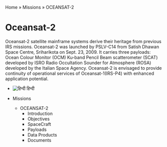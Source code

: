 Home » Missions » OCEANSAT-2

# Oceansat-2

Oceansat-2 satellite mainframe systems derive their heritage from previous IRS missions. Oceansat-2 was launched by PSLV-C14 from Satish Dhawan Space Centre, Sriharikota on Sept. 23, 2009. It carries three payloads: Ocean Colour Monitor (OCM) Ku-band Pencil Beam scatterometer (SCAT) developed by ISRO Radio Occultation Sounder for Atmosphere (ROSA) developed by the Italian Space Agency. Oceansat-2 is envisaged to provide continuity of operational services of Oceansat-1(IRS-P4) with enhanced application potential.

- ![हिन्दी](https://mosdac.gov.in/sites/all/modules/languageicons/flags/hi.png) हिन्दी

- Missions
  - OCEANSAT-2
    - Introduction
    - Objectives
    - SpaceCraft
    - Payloads
    - Data Products
    - Documents

